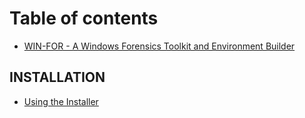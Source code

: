 # Table of contents

* [WIN-FOR - A Windows Forensics Toolkit and Environment Builder](README.md)

## INSTALLATION

* [Using the Installer](installation/using-the-installer.md)
